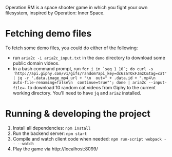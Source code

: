 Operation RM is a space shooter game in which you fight your own filesystem, inspired by Operation: Inner Space.

# Fetching demo files

To fetch some demo files, you could do either of the following:

* run `aria2c -i aria2c_input.txt` in the `demo` directory to download some public domain videos.
* In a bash command prompt, run ``for i in `seq 1 10`; do curl -s 'http://api.giphy.com/v1/gifs/random?api_key=dc6zaTOxFJmzC&tag=cat' | jq -r '.data.image_mp4_url + "\n  out=" + .data.id + ".mp4\n  auto-file-renaming=false\n  continue=true"'; done | aria2c --input-file=-`` to download 10 random cat videos from Giphy to the current working directory. You'll need to have `jq` and `aria2` installed.

# Running & developing the project

1. Install all dependencies: `npm install`
2. Run the backend server: `npm start`
3. Compile and watch client code when needed: `npm run-script webpack -- --watch`
4. Play the game via http://localhost:8099/
